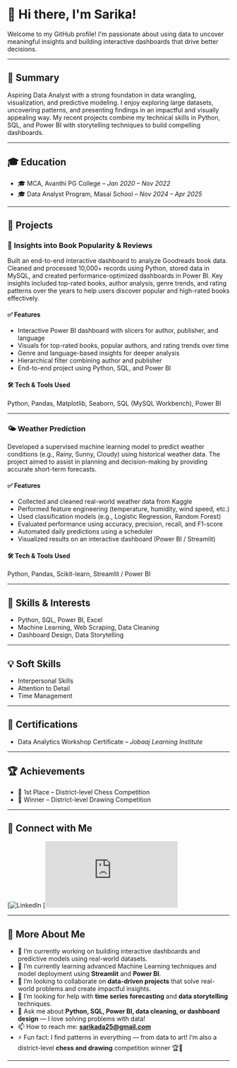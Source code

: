 # 👋 Hi there, I'm Sarika!

Welcome to my GitHub profile! I'm passionate about using data to uncover meaningful insights and building interactive dashboards that drive better decisions.

---

## 💼 Summary

Aspiring Data Analyst with a strong foundation in data wrangling, visualization, and predictive modeling. I enjoy exploring large datasets, uncovering patterns, and presenting findings in an impactful and visually appealing way. My recent projects combine my technical skills in Python, SQL, and Power BI with storytelling techniques to build compelling dashboards.

---

## 🎓 Education

- 🎓 MCA, Avanthi PG College – *Jan 2020 – Nov 2022*
- 🎓 Data Analyst Program, Masai School – *Nov 2024 – Apr 2025*

---

## 🚀 Projects

### 📘 **Insights into Book Popularity & Reviews**
Built an end-to-end interactive dashboard to analyze Goodreads book data. Cleaned and processed 10,000+ records using Python, stored data in MySQL, and created performance-optimized dashboards in Power BI. Key insights included top-rated books, author analysis, genre trends, and rating patterns over the years to help users discover popular and high-rated books effectively.

#### ✅ Features
- Interactive Power BI dashboard with slicers for author, publisher, and language
- Visuals for top-rated books, popular authors, and rating trends over time
- Genre and language-based insights for deeper analysis
- Hierarchical filter combining author and publisher
- End-to-end project using Python, SQL, and Power BI

#### 🛠️ Tech & Tools Used
Python, Pandas, Matplotlib, Seaborn, SQL (MySQL Workbench), Power BI

---

### 🌤️ **Weather Prediction**
Developed a supervised machine learning model to predict weather conditions (e.g., Rainy, Sunny, Cloudy) using historical weather data. The project aimed to assist in planning and decision-making by providing accurate short-term forecasts.

#### ✅ Features
- Collected and cleaned real-world weather data from Kaggle
- Performed feature engineering (temperature, humidity, wind speed, etc.)
- Used classification models (e.g., Logistic Regression, Random Forest)
- Evaluated performance using accuracy, precision, recall, and F1-score
- Automated daily predictions using a scheduler
- Visualized results on an interactive dashboard (Power BI / Streamlit)

#### 🛠️ Tech & Tools Used
Python, Pandas, Scikit-learn, Streamlit / Power BI

---

## 🧠 Skills & Interests
- Python, SQL, Power BI, Excel
- Machine Learning, Web Scraping, Data Cleaning
- Dashboard Design, Data Storytelling

---

## 💡 Soft Skills
- Interpersonal Skills
- Attention to Detail
- Time Management

---

## 📜 Certifications
- Data Analytics Workshop Certificate – *Jobaaj Learning Institute*

---

## 🏆 Achievements
- 🥇 1st Place – District-level Chess Competition
- 🎨 Winner – District-level Drawing Competition

---

## 📎 Connect with Me

[![LinkedIn](www.linkedin.com/in/ciricilla-sarika-174307243)
[![GitHub](https://github.com/Sarika-max-prog/Sarika-max-prog/edit/main/README.md)

---

## 🌟 More About Me

- 🔭 I’m currently working on building interactive dashboards and predictive models using real-world datasets.  
- 🌱 I’m currently learning advanced Machine Learning techniques and model deployment using **Streamlit** and **Power BI**.  
- 👯 I’m looking to collaborate on **data-driven projects** that solve real-world problems and create impactful insights.  
- 🤔 I’m looking for help with **time series forecasting** and **data storytelling** techniques.  
- 💬 Ask me about **Python, SQL, Power BI, data cleaning, or dashboard design** — I love solving problems with data!  
- 📫 How to reach me: **[sarikada25@gmail.com](sarikada25@gmail.com)**   
- ⚡ Fun fact: I find patterns in everything — from data to art! I’m also a district-level **chess and drawing** competition winner 🏆🎨

---

